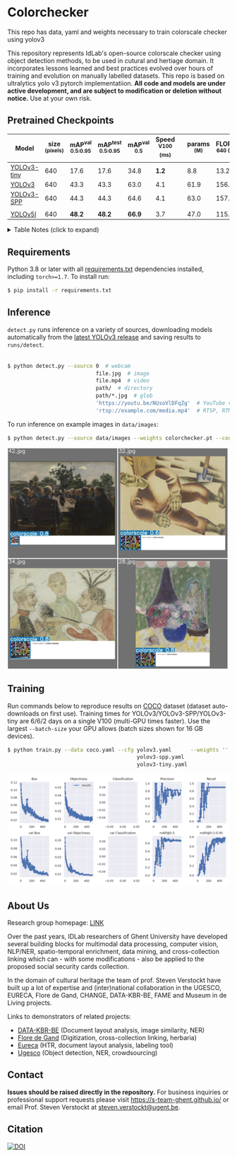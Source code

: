 # Colorchecker

This repo has data, yaml and weights necessary to train colorscale checker using yolov3

This repository represents IdLab's open-source colorscale checker using object detection methods, to be used in cutural and hertiage domain. It incorporates lessons learned and best practices evolved over hours of training and evolution on manually labelled datasets. This repo is based on ultralytics yolo v3 pytorch implementatiion. **All code and models are under active development, and are subject to modification or deletion without notice.** Use at your own risk.


## Pretrained Checkpoints

[assets3]: https://github.com/ultralytics/yolov3/releases
[assets5]: https://github.com/ultralytics/yolov5/releases

Model |size<br><sup>(pixels) |mAP<sup>val<br>0.5:0.95 |mAP<sup>test<br>0.5:0.95 |mAP<sup>val<br>0.5 |Speed<br><sup>V100 (ms) | |params<br><sup>(M) |FLOPS<br><sup>640 (B)
---   |---                   |---                     |---                      |---                |---                     |---|---              |---
[YOLOv3-tiny][assets3] |640  |17.6     |17.6     |34.8     |**1.2** | |8.8   |13.2
[YOLOv3][assets3]      |640  |43.3     |43.3     |63.0     |4.1     | |61.9  |156.3
[YOLOv3-SPP][assets3]  |640  |44.3     |44.3     |64.6     |4.1     | |63.0  |157.1
| | | | | | || |
[YOLOv5l][assets5]     |640  |**48.2** |**48.2** |**66.9** |3.7     | |47.0  |115.4


<details>
  <summary>Table Notes (click to expand)</summary>
  
  * AP<sup>test</sup> denotes COCO [test-dev2017](http://cocodataset.org/#upload) server results, all other AP results denote val2017 accuracy.  
  * AP values are for single-model single-scale unless otherwise noted. **Reproduce mAP** by `python test.py --data coco.yaml --img 640 --conf 0.001 --iou 0.65`  
  * Speed<sub>GPU</sub> averaged over 5000 COCO val2017 images using a GCP [n1-standard-16](https://cloud.google.com/compute/docs/machine-types#n1_standard_machine_types) V100 instance, and includes FP16 inference, postprocessing and NMS. **Reproduce speed** by `python test.py --data coco.yaml --img 640 --conf 0.25 --iou 0.45`  
  * All checkpoints are trained to 300 epochs with default settings and hyperparameters (no autoaugmentation). 
</details>


## Requirements

Python 3.8 or later with all [requirements.txt](https://github.com/ultralytics/yolov3/blob/master/requirements.txt) dependencies installed, including `torch>=1.7`. To install run:
```bash
$ pip install -r requirements.txt
```

## Inference

`detect.py` runs inference on a variety of sources, downloading models automatically from the [latest YOLOv3 release](https://github.com/ultralytics/yolov3/releases) and saving results to `runs/detect`.
```bash

$ python detect.py --source 0  # webcam
                            file.jpg  # image 
                            file.mp4  # video
                            path/  # directory
                            path/*.jpg  # glob
                            'https://youtu.be/NUsoVlDFqZg'  # YouTube video
                            'rtsp://example.com/media.mp4'  # RTSP, RTMP, HTTP stream
```

To run inference on example images in `data/images`:
```bash
$ python detect.py --source data/images --weights colorchecker.pt --conf 0.25
```
<img width="500" src="https://github.com/tckrishna/colorchecker/blob/1ce33c44706e4c61fb41082c3814fdbed1113e36/data/images/test_batch1_pred.jpg">  


## Training

Run commands below to reproduce results on [COCO](https://github.com/ultralytics/yolov3/blob/master/data/scripts/get_coco.sh) dataset (dataset auto-downloads on first use). Training times for YOLOv3/YOLOv3-SPP/YOLOv3-tiny are 6/6/2 days on a single V100 (multi-GPU times faster). Use the largest `--batch-size` your GPU allows (batch sizes shown for 16 GB devices).
```bash
$ python train.py --data coco.yaml --cfg yolov3.yaml      --weights '' --batch-size 24
                                         yolov3-spp.yaml                            24
                                         yolov3-tiny.yaml                           64
```
<img width="800" src="https://github.com/tckrishna/colorchecker/blob/f10b5ebd4f8b16a83d8db4c95ea523ba0e7dccf5/data/images/results.png">


## About Us
  
 [assets3]: https://s-team-ghent.github.io/
 [assets4]: https://tw06v072.ugent.be/kbr/
 [assets5]: http://www.floredegand.be/lamgods/
 [assets6]: https://tw06v072.ugent.be/eureca
 [assets7]: http://tw06v074.ugent.be/
  
 Research group homepage: [LINK][assets3]
  
Over the past years, IDLab researchers of Ghent University have developed several building blocks for multimodal data processing, computer vision, NLP/NER, spatio-temporal enrichment, data mining, and cross-collection linking which can - with some modifications - also be applied to the proposed social security cards collection.

In the domain of cultural heritage the team of prof. Steven Verstockt have built up a lot of expertise and (inter)national collaboration in the UGESCO, EURECA, Flore de Gand, CHANGE, DATA-KBR-BE, FAME and Museum in de Living projects.
  
Links to demonstrators of related projects:

* [DATA-KBR-BE][assets4] (Document layout analysis, image similarity, NER)
* [Flore de Gand][assets5] (Digitization, cross-collection linking, herbaria)
* [Eureca][assets6] (HTR, document layout analysis, labeling tool)
* [Ugesco][assets7] (Object detection, NER, crowdsourcing)


## Contact

**Issues should be raised directly in the repository.** For business inquiries or professional support requests please visit https://s-team-ghent.github.io/ or email Prof. Steven Verstockt at steven.verstockt@ugent.be.
  

## Citation

[![DOI](https://zenodo.org/badge/146165888.svg)](https://zenodo.org/badge/latestdoi/146165888)
